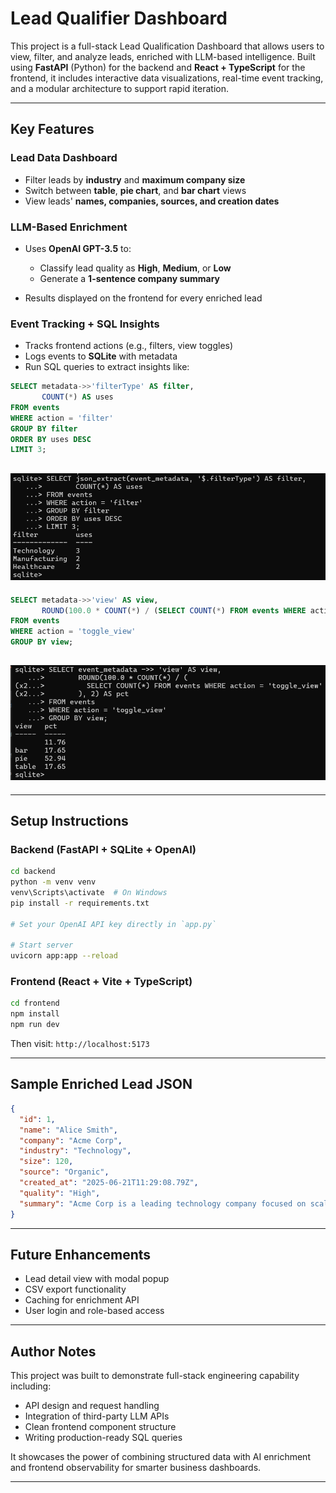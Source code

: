 # Lead Qualifier Dashboard

This project is a full-stack Lead Qualification Dashboard that allows users to view, filter, and analyze leads, enriched with LLM-based intelligence. Built using **FastAPI** (Python) for the backend and **React + TypeScript** for the frontend, it includes interactive data visualizations, real-time event tracking, and a modular architecture to support rapid iteration.

---

## Key Features

### Lead Data Dashboard

* Filter leads by **industry** and **maximum company size**
* Switch between **table**, **pie chart**, and **bar chart** views
* View leads' **names, companies, sources, and creation dates**

### LLM-Based Enrichment

* Uses **OpenAI GPT-3.5** to:

  * Classify lead quality as **High**, **Medium**, or **Low**
  * Generate a **1-sentence company summary**
* Results displayed on the frontend for every enriched lead

### Event Tracking + SQL Insights

* Tracks frontend actions (e.g., filters, view toggles)
* Logs events to **SQLite** with metadata
* Run SQL queries to extract insights like:

```sql
SELECT metadata->>'filterType' AS filter,
       COUNT(*) AS uses
FROM events
WHERE action = 'filter'
GROUP BY filter
ORDER BY uses DESC
LIMIT 3;
```
![SQL result](https://github.com/Prakash-2610/lead_qualifier/blob/main/SQL%20query%201.png?raw=True) 
---
```sql
SELECT metadata->>'view' AS view,
       ROUND(100.0 * COUNT(*) / (SELECT COUNT(*) FROM events WHERE action = 'toggle_view'), 2) AS pct
FROM events
WHERE action = 'toggle_view'
GROUP BY view;
```
![SQL result](https://github.com/Prakash-2610/lead_qualifier/blob/main/SQL%20query%202%20.png?raw=True) 
---


---

## Setup Instructions

### Backend (FastAPI + SQLite + OpenAI)

```bash
cd backend
python -m venv venv
venv\Scripts\activate  # On Windows
pip install -r requirements.txt

# Set your OpenAI API key directly in `app.py`

# Start server
uvicorn app:app --reload
```

### Frontend (React + Vite + TypeScript)

```bash
cd frontend
npm install
npm run dev
```

Then visit: `http://localhost:5173`

---

## Sample Enriched Lead JSON

```json
{
  "id": 1,
  "name": "Alice Smith",
  "company": "Acme Corp",
  "industry": "Technology",
  "size": 120,
  "source": "Organic",
  "created_at": "2025-06-21T11:29:08.79Z",
  "quality": "High",
  "summary": "Acme Corp is a leading technology company focused on scalable cloud solutions."
}
```

---

## Future Enhancements

* Lead detail view with modal popup
* CSV export functionality
* Caching for enrichment API
* User login and role-based access

---

## Author Notes

This project was built to demonstrate full-stack engineering capability including:

* API design and request handling
* Integration of third-party LLM APIs
* Clean frontend component structure
* Writing production-ready SQL queries

It showcases the power of combining structured data with AI enrichment and frontend observability for smarter business dashboards.

---
